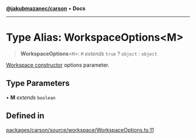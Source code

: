 [**@jakubmazanec/carson**](../README.md) • **Docs**

---

# Type Alias: WorkspaceOptions\<M\>

> **WorkspaceOptions**\<`M`\>: `M` _extends_ `true` ? `object` : `object`

[Workspace constructor](../classes/Workspace.md#constructors) options parameter.

## Type Parameters

• **M** _extends_ `boolean`

## Defined in

[packages/carson/source/workspace/WorkspaceOptions.ts:11](https://github.com/jakubmazanec/tools/blob/28bd44b020b25cf8f9b96b5a385bb7c918cf32ab/packages/carson/source/workspace/WorkspaceOptions.ts#L11)

